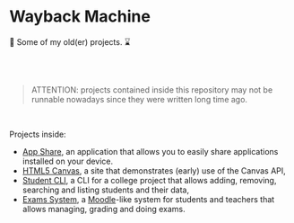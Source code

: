 # Wayback Machine

👴 Some of my old(er) projects. ⌛

<br>
<br>

> ATTENTION: projects contained inside this repository may not be runnable nowadays since they were written long time ago.

<br>

Projects inside:

- [App Share](https://github.com/igorskyflyer/wayback-machine/tree/main/AppShare), an application that allows you to easily share applications installed on your device.
- [HTML5 Canvas](https://github.com/igorskyflyer/wayback-machine/tree/main/HTML5-Canvas), a site that demonstrates (early) use of the Canvas API,
- [Student CLI](https://github.com/igorskyflyer/wayback-machine/tree/main/StudentConsole), a CLI for a college project that allows adding, removing, searching and listing students and their data,
- [Exams System](https://github.com/igorskyflyer/wayback-machine/tree/main/ExamsSystem), a [Moodle](https://moodle.org)-like system for students and teachers that allows managing, grading and doing exams.
